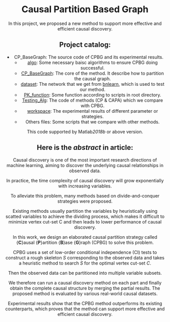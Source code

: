 <center>


# <center>Causal Partition Based Graph</center>

In this project, we proposed a new method to support more effective and efficient causal discovery. 



## Project catalog: 

- CP_BaseGraph: The source code of CPBG and its experimental results.
  - [algo](https://github.com/DreamEdm/Causal/tree/main/CPBG_Alg/algo): Some necessary baisc algorithms to ensure CPBG doing successful. 
  - [CP_BaseGraph](https://github.com/DreamEdm/Causal/tree/main/CPBG_Alg/CP_BaseGraph): The core of the method. It describe how to partition the causal graph.
  - [dataset](https://github.com/DreamEdm/Causal/tree/main/CPBG_Alg/dataset): The network that we get from [bnlearn](https://www.bnlearn.com/), which is used to test our method. 
  - [PK_function](https://github.com/DreamEdm/Causal/tree/main/CPBG_Alg/PK_function): Some function according to scripts in root directory. 
  - [Testing_Alg](https://github.com/DreamEdm/Causal/tree/main/CPBG_Alg/Testing_Alg): The code of methods (CP & CAPA) which we compare with CPBG.
  - [workspace](https://github.com/DreamEdm/Causal/tree/main/CPBG_Alg/workspace): The experimental results of different parameter or strategies. 
  - Others files: Some scripts that we compare with other methods. 

This code supported by Matlab*2018b* or above version. 

## Here is the *abstract* in article:

Causal discovery is one of the most important research directions of machine learning, aiming to discover the underlying causal relationships in observed data. 

In practice, the time complexity of causal discovery will grow exponentially with increasing variables. 

To alleviate this problem, many methods based on divide-and-conquer strategies were proposed. 

Existing methods usually partition the variables by heuristically using scatted variables to achieve the dividing process, which makes it difficult to minimize vertex cut-set C and then leads to lower performance of causal discovery. 

In this work, we design an elaborated causal partition strategy called {**C**}ausal {**P**}artition {**B**}ase {**G**}raph (CPBG) to solve this problem. 

CPBG uses a set of low-order conditional independence (CI) tests to construct a rough skeleton $S$ corresponding to the observed data and takes a heuristic method to search $S$ for the optimal vertex cut-set $C$. 

Then the observed data can be partitioned into multiple variable subsets. 

We therefore can run a causal discovery method on each part and finally obtain the complete causal structure by merging the partial results. The proposed method is evaluated by various real-world causal datasets.

Experimental results show that the CPBG method outperforms its existing counterparts, which proves that the method can support more effective and efficient causal discovery.

